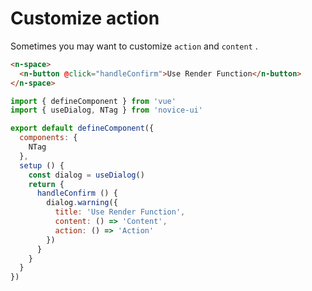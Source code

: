 # Customize action

Sometimes you may want to customize `action` and `content` .

```html
<n-space>
  <n-button @click="handleConfirm">Use Render Function</n-button>
</n-space>
```

```js
import { defineComponent } from 'vue'
import { useDialog, NTag } from 'novice-ui'

export default defineComponent({
  components: {
    NTag
  },
  setup () {
    const dialog = useDialog()
    return {
      handleConfirm () {
        dialog.warning({
          title: 'Use Render Function',
          content: () => 'Content',
          action: () => 'Action'
        })
      }
    }
  }
})
```
